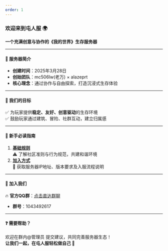 ```yaml
---
order: 1
---
```


### 欢迎来到屯人服 🌍  
**一个充满创意与协作的《我的世界》生存服务器**  

---

#### 🎯 **服务器简介**  
- **创建时间**：2025年3月28日 
- **创始团队**：mc506lw(老万) × alazeprt
- **核心理念**：通过协作与自由探索，打造沉浸式生存体验  

---

#### 🎯 **我们的目标**  
✅ 为玩家提供**稳定、友好、创意驱动**的生存环境  
✅ 鼓励玩家通过建筑、冒险、社群互动，建立归属感  

---

#### 📌 **新手必读指南**  
1. **[基础规则](/屯人服文档/从这里开始/服务器规则.md)**  
   ⚠️ 了解社区准则与行为规范，共建和谐环境  
2. **[加入方式](/屯人服文档/从这里开始/加入服务器/index.md)**  
   🧭 获取服务器IP地址、版本要求及入服流程说明  

---

#### 📱 **加入我们**  
🔥 **官方QQ群**：[点击直达群聊](https://qm.qq.com/q/47qhAnqByg)  
- **群号**：1043492617  


---

#### ❓ **需要帮助？**  
欢迎在群内@管理员 提交建议，共同完善服务器生态！  
**让我们一起，在屯人服轻松做自己 🌟**  
